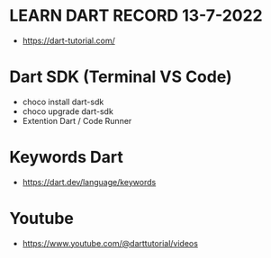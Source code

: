 # LEARN DART RECORD 13-7-2022
- https://dart-tutorial.com/

# Dart SDK (Terminal VS Code)
- choco install dart-sdk
- choco upgrade dart-sdk
- Extention Dart / Code Runner

# Keywords Dart
- https://dart.dev/language/keywords

# Youtube
- https://www.youtube.com/@darttutorial/videos
